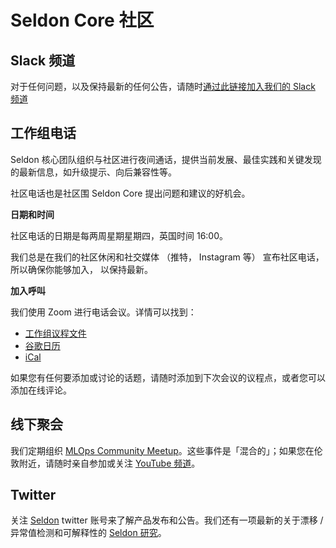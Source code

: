 
# Seldon Core 社区

## Slack 频道

对于任何问题，以及保持最新的任何公告，请随时[通过此链接加入我们的 Slack 频道](https://join.slack.com/t/seldondev/shared_invite/zt-vejg6ttd-ksZiQs3O_HOtPQsen_labg) 

## 工作组电话

Seldon 核心团队组织与社区进行夜间通话，提供当前发展、最佳实践和关键发现的最新信息，如升级提示、向后兼容性等。

社区电话也是社区围 Seldon Core 提出问题和建议的好机会。

**日期和时间**

社区电话的日期是每两周星期星期四，英国时间 16:00。

我们总是在我们的社区休闲和社交媒体 （推特， Instagram 等） 宣布社区电话， 所以确保你能够加入， 以保持最新。

**加入呼叫**

我们使用 Zoom 进行电话会议。详情可以找到：

 * [工作组议程文件](https://docs.google.com/document/d/1gAmiJoD-1NHSr0gvDQBhYGR5ryrgWVWRu3nOOxPdKJk/edit?usp=sharing)
 * [谷歌日历](https://calendar.google.com/event?action=TEMPLATE&tmeid=MmpzaWliOTQxdjEzbmduMTkyaHF0MnBpcGZfMjAyMTExMDRUMTYwMDAwWiBzZWxkb24uaW9fbTRuMnZtcmZubDI3M3FsczVnYjlwNjVpMHNAZw&tmsrc=seldon.io_m4n2vmrfnl273qls5gb9p65i0s%40group.calendar.google.com&scp=ALL)
 * [iCal](https://calendar.google.com/calendar/ical/seldon.io_m4n2vmrfnl273qls5gb9p65i0s%40group.calendar.google.com/public/basic.ics)
 
如果您有任何要添加或讨论的话题，请随时添加到下次会议的议程点，或者您可以添加在线评论。

## 线下聚会

我们定期组织 [MLOps Community Meetup](https://mlops.london/)。这些事件是「混合的」；如果您在伦敦附近，请随时亲自参加或关注 [YouTube 频道](https://www.youtube.com/channel/UCSBfllj_pRPB36TAZJfjXWg)。

## Twitter

关注 [Seldon](https://twitter.com/seldon_io) twitter 账号来了解产品发布和公告。我们还有一项最新的关于漂移 / 异常值检测和可解释性的  [Seldon 研究](https://twitter.com/SeldonResearch)。


